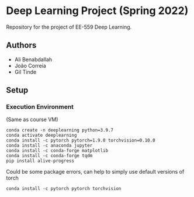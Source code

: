 # Deep Learning Project (Spring 2022)

Repository for the project of EE-559 Deep Learning.

## Authors
- Ali Benabdallah
- João Correia
- Gil Tinde

## Setup

### Execution Environment

(Same as course VM)

```
conda create -n deeplearning python=3.9.7
conda activate deeplearning
conda install -c pytorch pytorch=1.9.0 torchvision=0.10.0
conda install -c anaconda jupyter
conda install -c conda-forge matplotlib
conda install -c conda-forge tqdm
pip install alive-progress
```

Could be some package errors, can help to simply use default versions of torch
```
conda install -c pytorch pytorch torchvision
```